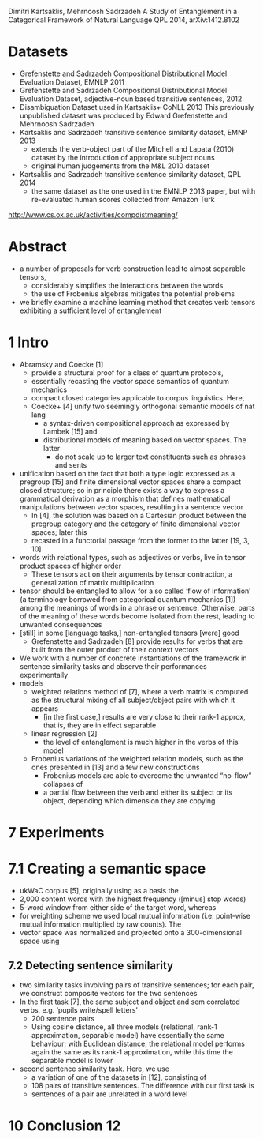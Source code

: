 Dimitri Kartsaklis, Mehrnoosh Sadrzadeh
A Study of Entanglement in a Categorical Framework of Natural Language
QPL 2014, arXiv:1412.8102

# Datasets

* Grefenstette and Sadrzadeh
  Compositional Distributional Model Evaluation Dataset, EMNLP 2011
* Grefenstette and Sadrzadeh
  Compositional Distributional Model Evaluation Dataset,
  adjective-noun based transitive sentences, 2012
* Disambiguation Dataset used in Kartsaklis+ CoNLL 2013
  This previously unpublished dataset was
  produced by Edward Grefenstette and Mehrnoosh Sadrzadeh
* Kartsaklis and Sadrzadeh
  transitive sentence similarity dataset, EMNP 2013
  * extends the verb-object part of the Mitchell and Lapata (2010) dataset by
    the introduction of appropriate subject nouns
  * original human judgements from the M&L 2010 dataset
* Kartsaklis and Sadrzadeh
  transitive sentence similarity dataset, QPL 2014
  * the same dataset as the one used in the EMNLP 2013 paper, but with
    re-evaluated human scores collected from Amazon Turk

http://www.cs.ox.ac.uk/activities/compdistmeaning/

# Abstract

* a number of proposals for verb construction lead to almost separable tensors,
  * considerably simplifies the interactions between the words
  * the use of Frobenius algebras mitigates the potential problems
* we briefly examine a machine learning method that creates verb tensors
  exhibiting a sufficient level of entanglement

# 1 Intro

* Abramsky and Coecke [1]
  * provide a structural proof for a class of quantum protocols,
  * essentially recasting the vector space semantics of quantum mechanics
  * compact closed categories applicable to corpus linguistics. Here,
  * Coecke+ [4] unify two seemingly orthogonal semantic models of nat lang
    * a syntax-driven compositional approach as expressed by Lambek [15] and
    * distributional models of meaning based on vector spaces.  The latter
      * do not scale up to larger text constituents such as phrases and sents
* unification based on the fact that both a type logic expressed as a
  pregroup [15] and finite dimensional vector spaces share a compact closed
  structure; so in principle there exists a way to express a grammatical
  derivation as a morphism that defines mathematical manipulations between
  vector spaces, resulting in a sentence vector
  * In [4], the solution was based on a Cartesian product between the pregroup
    category and the category of finite dimensional vector spaces; later this
  * recasted in a functorial passage from the former to the latter [19, 3, 10]
* words with relational types, such as adjectives or verbs, live in tensor
  product spaces of higher order
  * These tensors act on their arguments by tensor contraction, a
    generalization of matrix multiplication
* tensor should be entangled to allow for a so called ‘flow of information’
  (a terminology borrowed from categorical quantum mechanics [1]) among the
  meanings of words in a phrase or sentence. Otherwise, parts of the meaning of
  these words become isolated from the rest, leading to unwanted consequences
* [still] in some [language tasks,]  non-entangled tensors [were] good
  * Grefenstette and Sadrzadeh [8] provide results for verbs that are built
    from the outer product of their context vectors
* We work with a number of concrete instantiations of the framework
  in sentence similarity tasks and observe their performances experimentally
* models
  * weighted relations method of [7], where a verb matrix is computed as the
    structural mixing of all subject/object pairs with which it appears
    * [in the first case,] results are very close to their rank-1 approx,
      that is, they are in effect separable
  * linear regression [2]
    * the level of entanglement is much higher in the verbs of this model
  * Frobenius variations of the weighted relation models,
    such as the ones presented in [13] and a few new constructions
    * Frobenius models are able to overcome the unwanted “no-flow” collapses of
    * a partial flow between the verb and either its subject or its object,
      depending which dimension they are copying

# 7 Experiments

# 7.1 Creating a semantic space

* ukWaC corpus [5], originally using as a basis the
* 2,000 content words with the highest frequency ([minus] stop words)
* 5-word window from either side of the target word, whereas
* for weighting scheme we used local mutual information
  (i.e.  point-wise mutual information multiplied by raw counts). The
* vector space was normalized and projected onto a 300-dimensional space using

## 7.2 Detecting sentence similarity

* two similarity tasks involving pairs of transitive sentences; for each pair,
  we construct composite vectors for the two sentences
* In the first task [7], the same subject and object and sem correlated verbs,
  e.g. ‘pupils write/spell letters’
  * 200 sentence pairs
  * Using cosine distance, all three models (relational, rank-1 approximation,
    separable model) have essentially the same behaviour;
    with Euclidean distance, the relational model performs again the same as
    its rank-1 approximation, while this time the separable model is lower
* second sentence similarity task. Here, we use
  * a variation of one of the datasets in [12], consisting of
  * 108 pairs of transitive sentences. The difference with our first task is
  * sentences of a pair are unrelated in a word level

# 10 Conclusion 12
